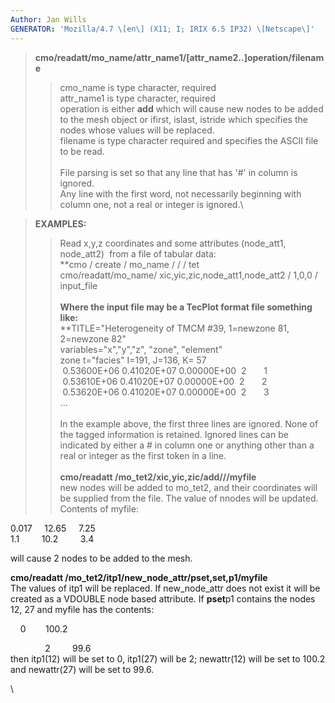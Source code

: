 ```yaml
---
Author: Jan Wills
GENERATOR: 'Mozilla/4.7 \[en\] (X11; I; IRIX 6.5 IP32) \[Netscape\]'
---
```


> **cmo/readatt/mo\_name/attr\_name1/\[attr\_name2..\]operation/filename**
>
> > cmo\_name is type character, required\
> > attr\_name1 is type character, required\
> > operation is either **add** which will cause new nodes to be added
> > to the mesh object or ifirst, islast, istride which specifies the
> > nodes whose values will be replaced.\
> > filename is type character required and specifies the ASCII file to
> > be read.\
> > \
> > File parsing is set so that any line that has '\#' in column is
> > ignored.\
> > Any line with the first word, not necessarily beginning with column
> > one, not a real or integer is ignored.\

> **EXAMPLES:**
>
> > Read x,y,z coordinates and some attributes (node\_att1, node\_att2) 
> > from a file of tabular data:\
> > **cmo / create / mo\_name / / / tet\
> > cmo/readatt/mo\_name/ xic,yic,zic,node\_att1,node\_att2 / 1,0,0 /
> > input\_file\
> > \
> > **Where the input file may be a TecPlot format file something
> > like:**\
> > **TITLE="Heterogeneity of TMCM \#39, 1=newzone 81, 2=newzone 82"\
> > variables="x","y","z", "zone", "element"\
> > zone t="facies" I=191, J=136, K= 57\
> >  0.53600E+06 0.41020E+07 0.00000E+00  2       1\
> >  0.53610E+06 0.41020E+07 0.00000E+00  2       2\
> >  0.53620E+06 0.41020E+07 0.00000E+00  2       3\
> > ...\
> > \
> > In the example above, the first three lines are ignored. None of the
> > tagged information is retained. Ignored lines can be indicated by
> > either a \# in column one or anything other than a real or integer
> > as the first token in a line.\
> > \
> > **cmo/readatt /mo\_tet2/xic,yic,zic/add///myfile**\
> > new nodes will be added to mo\_tet2, and their coordinates will be
> > supplied from the file. The value of nnodes will be updated.\
> > Contents of myfile:

0.017     12.65     7.25\
1.1         10.2         3.4

will cause 2 nodes to be added to the mesh.

**cmo/readatt /mo\_tet2/itp1/new\_node\_attr/pset,set,p1/myfile**\
The values of itp1 will be replaced. If new\_node\_attr does not exist
it will be created as a VDOUBLE node based attribute. If **pset**p1
contains the nodes 12, 27 and myfile has the contents:

    0        100.2

              2         99.6\
then itp1(12) will be set to 0, itp1(27) will be 2; newattr(12) will be
set to 100.2 and newattr(27) will be set to 99.6.

\
